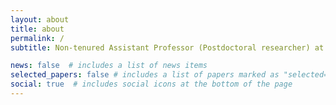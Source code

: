 ```yaml
---
layout: about
title: about
permalink: /
subtitle: Non-tenured Assistant Professor (Postdoctoral researcher) at <a href='https://web.tuat.ac.jp/~tagawayo/home_eng.html'>Tagawa Yoshiyuki Group</a>, Tokyo University of Agriculture and Technology. I obtained my PhD at <a href='http://www2.yukawa.kyoto-u.ac.jp/~non-equilibrium/index_e.html'>Physics of Matter, Statistical Dynamics Group</a>, Yukawa Institute for Theoretical Physics, Kyoto University.

news: false  # includes a list of news items
selected_papers: false # includes a list of papers marked as "selected={true}"
social: true  # includes social icons at the bottom of the page
---
```

